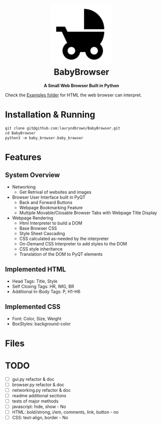 <h1 align="center">
  <br>
  <img src="https://github.com/lauryndbrown/BabyBrowser/blob/master/baby_browser/images/crib_background.png" alt="BabyBrowser" width="200">
  <br>
  BabyBrowser
  <br>
</h1>
<p align="center"><strong>A Small Web Browser Built in Python</strong></p>

Check the [Examples folder](https://github.com/lauryndbrown/BabyBrowser/tree/master/baby_browser/Examples) for HTML the web browser can interpret.
# Installation & Running
```shell
git clone git@github.com:lauryndbrown/BabyBrowser.git
cd BabyBrowser
python3 -m baby_browser.baby_browser
```
# Features
## System Overview
- Networking
  - Get Retrival of websites and images
- Browser User Interface built in PyQT
  - Back and Forward Buttons
  - Webpage Bookmarking Feature
  - Multiple Movable/Closable Browser Tabs with Webpage Title Display
- Webpage Rendering
  - Html Interpreter to build a DOM
  - Base Browser CSS
  - Style Sheet Cascading
  - CSS calculated as-needed by the interpreter
  - On-Demand CSS Interpreter to add styles to the DOM
  - CSS style inheritance
  - Translation of the DOM to PyQT elements
## Implemented HTML 
  - Head Tags: Title, Style
  - Self Closing Tags: HR, IMG, BR
  - Additional In-Body Tags: P, H1-H6
## Implemented CSS
  - Font: Color, Size, Weight
  - BoxStyles: background-color
# Files
# TODO
- [ ] gui.py refactor & doc
- [ ] browser.py refactor & doc
- [ ] networking.py refactor & doc
- [ ] readme additional sections
- [ ] tests of major methods
- [ ] javascript: hide, show - No
- [ ] HTML: bold/strong, i/em, comments, link, button - no
- [ ] CSS: text-align, border - No

